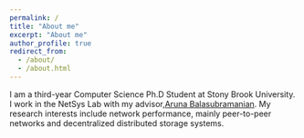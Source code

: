 ```yaml
---
permalink: /
title: "About me"
excerpt: "About me"
author_profile: true
redirect_from: 
  - /about/
  - /about.html
---
```

I am a third-year Computer Science Ph.D Student at Stony Brook University. 
I work in the NetSys Lab with my advisor,[Aruna Balasubramanian](https://www3.cs.stonybrook.edu/~arunab/). 
My research interests include network performance, mainly peer-to-peer networks and decentralized distributed storage systems.
